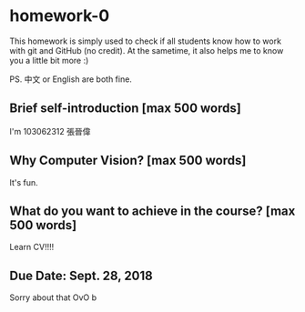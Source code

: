 # homework-0
This homework is simply used to check if all students know how to work with git and GitHub (no credit).
At the sametime, it also helps me to know you a little bit more :)

PS. 中文 or English are both fine.

## Brief self-introduction [max 500 words]
I'm 103062312 張晉偉
## Why Computer Vision? [max 500 words]
It's fun.
## What do you want to achieve in the course? [max 500 words]
Learn CV!!!!
## Due Date: Sept. 28, 2018
Sorry about that OvO b 
